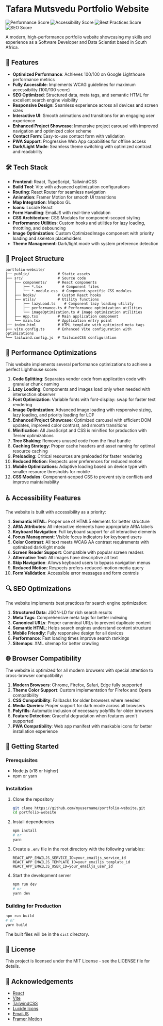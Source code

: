 # Tafara Mutsvedu Portfolio Website

![Performance Score](https://img.shields.io/badge/Performance-100-brightgreen)
![Accessibility Score](https://img.shields.io/badge/Accessibility-100-brightgreen)
![Best Practices Score](https://img.shields.io/badge/Best_Practices-100-brightgreen)
![SEO Score](https://img.shields.io/badge/SEO-100-brightgreen)

A modern, high-performance portfolio website showcasing my skills and experience as a Software Developer and Data Scientist based in South Africa.

## 🚀 Features

- **Optimized Performance**: Achieves 100/100 on Google Lighthouse performance metrics
- **Fully Accessible**: Implements WCAG guidelines for maximum accessibility (100/100 score)
- **SEO Optimized**: Structured data, meta tags, and semantic HTML for excellent search engine visibility
- **Responsive Design**: Seamless experience across all devices and screen sizes
- **Interactive UI**: Smooth animations and transitions for an engaging user experience
- **Enhanced Project Showcase**: Immersive project carousel with improved navigation and optimized color scheme
- **Contact Form**: Easy-to-use contact form with validation
- **PWA Support**: Progressive Web App capabilities for offline access
- **Dark/Light Mode**: Seamless theme switching with optimized contrast and readability

## 🛠️ Tech Stack

- **Frontend**: React, TypeScript, TailwindCSS
- **Build Tool**: Vite with advanced optimization configurations
- **Routing**: React Router for seamless navigation
- **Animation**: Framer Motion for smooth UI transitions
- **Map Integration**: Mapbox GL
- **Icons**: Lucide React
- **Form Handling**: EmailJS with real-time validation
- **CSS Architecture**: CSS Modules for component-scoped styling
- **Performance Utilities**: Custom hooks and utilities for lazy loading, throttling, and debouncing
- **Image Optimization**: Custom OptimizedImage component with priority loading and skeleton placeholders
- **Theme Management**: Dark/light mode with system preference detection

## 💼 Project Structure

```
portfolio-website/
├── public/             # Static assets
├── src/                # Source code
│   ├── components/     # React components
│   │   ├── *.tsx         # Component files
│   │   └── *.module.css  # Component-specific CSS modules
│   ├── hooks/          # Custom React hooks
│   ├── utils/          # Utility functions
│   │   ├── lazyLoad.ts    # Component lazy loading utility
│   │   ├── performance.ts # Performance optimization utilities
│   │   └── imageOptimization.ts # Image optimization utilities
│   ├── App.tsx         # Main application component
│   └── main.tsx        # Application entry point
├── index.html          # HTML template with optimized meta tags
├── vite.config.ts      # Enhanced Vite configuration with optimizations
└── tailwind.config.js  # TailwindCSS configuration
```

## 🔧 Performance Optimizations

This website implements several performance optimizations to achieve a perfect Lighthouse score:

1. **Code Splitting**: Separates vendor code from application code with granular chunk naming
2. **Lazy Loading**: Components and images load only when needed with intersection observer
3. **Font Optimization**: Variable fonts with font-display: swap for faster text rendering
4. **Image Optimization**: Advanced image loading with responsive sizing, lazy loading, and priority loading for LCP
5. **Enhanced Project Showcase**: Optimized carousel with efficient DOM updates, improved color contrast, and smooth transitions
6. **Minification**: All JavaScript and CSS is minified for production with Terser optimizations
7. **Tree Shaking**: Removes unused code from the final bundle
8. **Caching Strategy**: Proper cache headers and asset naming for optimal resource caching
9. **Preloading**: Critical resources are preloaded for faster rendering
10. **Reduced Motion**: Respects user preferences for reduced motion
11. **Mobile Optimizations**: Adaptive loading based on device type with smaller resource thresholds for mobile
12. **CSS Modules**: Component-scoped CSS to prevent style conflicts and improve maintainability

## ♿ Accessibility Features

The website is built with accessibility as a priority:

1. **Semantic HTML**: Proper use of HTML5 elements for better structure
2. **ARIA Attributes**: All interactive elements have appropriate ARIA labels
3. **Keyboard Navigation**: Full keyboard support for all interactive elements
4. **Focus Management**: Visible focus indicators for keyboard users
5. **Color Contrast**: All text meets WCAG AA contrast requirements with optimized dark/light mode
6. **Screen Reader Support**: Compatible with popular screen readers
7. **Alternative Text**: All images have descriptive alt text
8. **Skip Navigation**: Allows keyboard users to bypass navigation menus
9. **Reduced Motion**: Respects prefers-reduced-motion media query
10. **Form Validation**: Accessible error messages and form controls

## 🔍 SEO Optimizations

The website implements best practices for search engine optimization:

1. **Structured Data**: JSON-LD for rich search results
2. **Meta Tags**: Comprehensive meta tags for better indexing
3. **Canonical URLs**: Proper canonical URLs to prevent duplicate content
4. **Semantic HTML**: Helps search engines understand content structure
5. **Mobile Friendly**: Fully responsive design for all devices
6. **Performance**: Fast loading times improve search rankings
7. **Sitemaps**: XML sitemap for better crawling

## 🌐 Browser Compatibility

The website is optimized for all modern browsers with special attention to cross-browser compatibility:

1. **Modern Browsers**: Chrome, Firefox, Safari, Edge fully supported
2. **Theme Color Support**: Custom implementation for Firefox and Opera compatibility
3. **CSS Compatibility**: Fallbacks for older browsers where needed
4. **Media Queries**: Proper support for dark mode across all browsers
5. **Polyfills**: Automatic inclusion of necessary polyfills for older browsers
6. **Feature Detection**: Graceful degradation when features aren't supported
7. **PWA Compatibility**: Web app manifest with maskable icons for better installation experience

## 🚀 Getting Started

### Prerequisites

- Node.js (v18 or higher)
- npm or yarn

### Installation

1. Clone the repository
   ```bash
   git clone https://github.com/myusername/portfolio-website.git
   cd portfolio-website
   ```

2. Install dependencies
   ```bash
   npm install
   # or
   yarn
   ```

3. Create a `.env` file in the root directory with the following variables:
   ```
   REACT_APP_EMAILJS_SERVICE_ID=your_emailjs_service_id
   REACT_APP_EMAILJS_TEMPLATE_ID=your_emailjs_template_id
   REACT_APP_EMAILJS_USER_ID=your_emailjs_user_id
   ```

4. Start the development server
   ```bash
   npm run dev
   # or
   yarn dev
   ```

### Building for Production

```bash
npm run build
# or
yarn build
```

The built files will be in the `dist` directory.

## 📝 License

This project is licensed under the MIT License - see the LICENSE file for details.

## 🙏 Acknowledgements

- [React](https://reactjs.org/)
- [Vite](https://vitejs.dev/)
- [TailwindCSS](https://tailwindcss.com/)
- [Lucide Icons](https://lucide.dev/)
- [EmailJS](https://www.emailjs.com/)
- [Framer Motion](https://www.framer.com/motion/)
